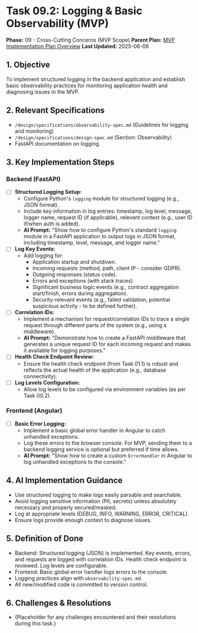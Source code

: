 # Task 09.2: Logging & Basic Observability (MVP)

**Phase:** 09 - Cross-Cutting Concerns (MVP Scope)
**Parent Plan:** [MVP Implementation Plan Overview](../00-mvp-implementation-plan-overview.md)
**Last Updated:** 2025-06-06

## 1. Objective

To implement structured logging in the backend application and establish basic observability practices for monitoring application health and diagnosing issues in the MVP.

## 2. Relevant Specifications

*   `/design/specifications/observability-spec.md` (Guidelines for logging and monitoring)
*   `/design/specifications/design-spec.md` (Section: Observability)
*   FastAPI documentation on logging.

## 3. Key Implementation Steps

### Backend (FastAPI)
*   [ ] **Structured Logging Setup:**
    *   Configure Python's `logging` module for structured logging (e.g., JSON format).
    *   Include key information in log entries: timestamp, log level, message, logger name, request ID (if applicable), relevant context (e.g., user ID if/when auth is added).
    *   **AI Prompt:** "Show how to configure Python's standard `logging` module in a FastAPI application to output logs in JSON format, including timestamp, level, message, and logger name."
*   [ ] **Log Key Events:**
    *   Add logging for:
        *   Application startup and shutdown.
        *   Incoming requests (method, path, client IP - consider GDPR).
        *   Outgoing responses (status code).
        *   Errors and exceptions (with stack traces).
        *   Significant business logic events (e.g., contract aggregation start/finish, errors during aggregation).
        *   Security-relevant events (e.g., failed validation, potential suspicious activity - to be defined further).
*   [ ] **Correlation IDs:**
    *   Implement a mechanism for request/correlation IDs to trace a single request through different parts of the system (e.g., using a middleware).
    *   **AI Prompt:** "Demonstrate how to create a FastAPI middleware that generates a unique request ID for each incoming request and makes it available for logging purposes."
*   [ ] **Health Check Endpoint Review:**
    *   Ensure the health check endpoint (from Task 01.1) is robust and reflects the actual health of the application (e.g., database connectivity).
*   [ ] **Log Levels Configuration:**
    *   Allow log levels to be configured via environment variables (as per Task 00.2).

### Frontend (Angular)
*   [ ] **Basic Error Logging:**
    *   Implement a basic global error handler in Angular to catch unhandled exceptions.
    *   Log these errors to the browser console. For MVP, sending them to a backend logging service is optional but preferred if time allows.
    *   **AI Prompt:** "Show how to create a custom `ErrorHandler` in Angular to log unhandled exceptions to the console."

## 4. AI Implementation Guidance

*   Use structured logging to make logs easily parsable and searchable.
*   Avoid logging sensitive information (PII, secrets) unless absolutely necessary and properly secured/masked.
*   Log at appropriate levels (DEBUG, INFO, WARNING, ERROR, CRITICAL).
*   Ensure logs provide enough context to diagnose issues.

## 5. Definition of Done

*   Backend: Structured logging (JSON) is implemented. Key events, errors, and requests are logged with correlation IDs. Health check endpoint is reviewed. Log levels are configurable.
*   Frontend: Basic global error handler logs errors to the console.
*   Logging practices align with `observability-spec.md`.
*   All new/modified code is committed to version control.

## 6. Challenges & Resolutions

*   (Placeholder for any challenges encountered and their resolutions during this task.)
